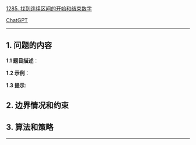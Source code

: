 [1285. 找到连续区间的开始和结束数字](https://leetcode.cn/problems/find-the-start-and-end-number-of-continuous-ranges)

[ChatGPT](https://chat.openai.com/g/g-GsMNEr76r-c-master)

---

## 1. 问题的内容
**1.1 题目描述**：

**1.2 示例**：

**1.3 提示**:

## 2. 边界情况和约束


## 3. 算法和策略

---
